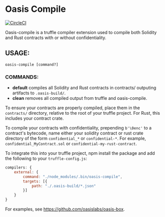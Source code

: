 # Oasis Compile 

[![CircleCI](https://circleci.com/gh/oasislabs/oasis-compiler.svg?style=svg)](https://circleci.com/gh/oasislabs/oasis-compiler)

Oasis-compile is a truffle compiler extension used to compile both Solidity
and Rust contracts with or without confidentiality.

## USAGE:

```
oasis-compile [command?]
```

### COMMANDS:

* **default** compiles all Solidity and Rust contracts in contracts/ outputing artifacts to `.oasis-build/`.
* **clean** removes all compiled output from truffle and oasis-compile.

To ensure your contracts are properly compiled, place them in the `contracts/` directory, relative to the root of your truffle project. For Rust, this includes your contract crate.

To compile your contracts with confidentiality, prepending `b'\0enc'` to a contract's bytecode, name either your solidity contract or rust crate directory of the form `confidential_*` or `confidential-*`. For example, `confidential_MyContract.sol` or `confidential-my-rust-contract`.

To integrate this into your truffle project, npm install the package and add the following to your `truffle-config.js`:

```javascript
compilers: {
    external: {
        command: "./node_modules/.bin/oasis-compile",
        targets: [{
            path: "./.oasis-build/*.json"
        }]
    }
}
```

For examples, see https://github.com/oasislabs/oasis-box.
